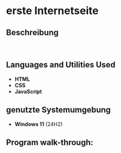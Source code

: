 <h1>erste Internetseite</h1>

<h2>Beschreibung</h2>

<br />

<h2>Languages and Utilities Used</h2>

- <b>HTML</b> 
- <b>CSS</b>
- <b>JavaScript</b>

<h2>genutzte Systemumgebung </h2>

- <b>Windows 11</b> (24H2)

<h2>Program walk-through:</h2>

